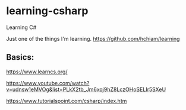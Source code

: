 # learning-csharp
Learning C#

Just one of the things I'm learning. https://github.com/hchiam/learning

## Basics:
https://www.learncs.org/

https://www.youtube.com/watch?v=udnsw1eMVOg&list=PLkX2tb_Jm6xqj9hZ8LczOHoSELIr5SXeU

https://www.tutorialspoint.com/csharp/index.htm
